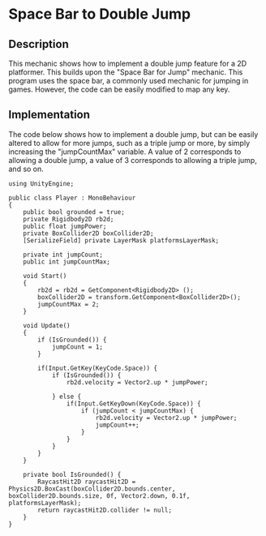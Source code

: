 # Space Bar to Double Jump

## Description
This mechanic shows how to implement a double jump feature for a 2D platformer. This builds upon the
"Space Bar for Jump" mechanic. This program uses the space bar, a commonly used mechanic for jumping
in games. However, the code can be easily modified to map any key. 

## Implementation
The code below shows how to implement a double jump, but can be easily altered to allow for more jumps,
such as a triple jump or more, by simply increasing the "jumpCountMax" variable. A value of 2 corresponds
to allowing a double jump, a value of 3 corresponds to allowing a triple jump, and so on.

    using UnityEngine;

    public class Player : MonoBehaviour
    {
        public bool grounded = true;
        private Rigidbody2D rb2d;
        public float jumpPower;
        private BoxCollider2D boxCollider2D;
        [SerializeField] private LayerMask platformsLayerMask;

        private int jumpCount;
        public int jumpCountMax;

        void Start()
        {
            rb2d = rb2d = GetComponent<Rigidbody2D> ();
            boxCollider2D = transform.GetComponent<BoxCollider2D>();
            jumpCountMax = 2;
        }

        void Update()
        {
            if (IsGrounded()) {
                jumpCount = 1;
            }

            if(Input.GetKey(KeyCode.Space)) {
                if (IsGrounded()) {
                    rb2d.velocity = Vector2.up * jumpPower;

                } else {
                    if(Input.GetKeyDown(KeyCode.Space)) {
                        if (jumpCount < jumpCountMax) {
                            rb2d.velocity = Vector2.up * jumpPower;
                            jumpCount++;
                        }
                    }
                }
            }
        }

        private bool IsGrounded() {
            RaycastHit2D raycastHit2D = Physics2D.BoxCast(boxCollider2D.bounds.center, boxCollider2D.bounds.size, 0f, Vector2.down, 0.1f, platformsLayerMask);
            return raycastHit2D.collider != null;
        }
    }
